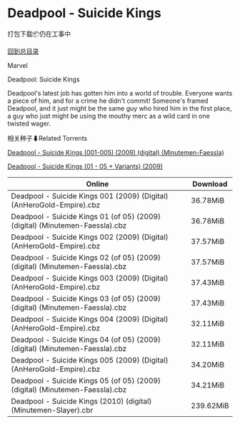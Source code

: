 # Deadpool - Suicide Kings

打包下载📦仍在工事中

[回到总目录](/Catalogs.md)

Marvel

Deadpool: Suicide Kings

Deadpool's latest job has gotten him into a world of trouble. Everyone wants a piece of him, and for a crime he didn't commit! Someone's framed Deadpool, and it just might be the same guy who hired him in the first place, a guy who just might be using the mouthy merc as a wild card in one twisted wager. 





相关种子⬇Related Torrents

[Deadpool - Suicide Kings (001-005) (2009) (digital) (Minutemen-Faessla)](https://github.com/alicewish/markdown/blob/master/torrent/Deadpool---Suicide-Kings--001-005---2009---digital---Minutemen-Faessla.md)

[Deadpool - Suicide Kings (01 - 05 + Variants) (2009)](https://github.com/alicewish/markdown/blob/master/torrent/Deadpool---Suicide-Kings--01---05---Variants---2009.md)

Online | Download
--- | ---
Deadpool - Suicide Kings 001 (2009) (Digital) (AnHeroGold-Empire).cbz | 36.78MiB
Deadpool - Suicide Kings 01 (of 05) (2009) (digital) (Minutemen-Faessla).cbz | 36.78MiB
Deadpool - Suicide Kings 002 (2009) (Digital) (AnHeroGold-Empire).cbz | 37.57MiB
Deadpool - Suicide Kings 02 (of 05) (2009) (digital) (Minutemen-Faessla).cbz | 37.57MiB
Deadpool - Suicide Kings 003 (2009) (Digital) (AnHeroGold-Empire).cbz | 37.43MiB
Deadpool - Suicide Kings 03 (of 05) (2009) (digital) (Minutemen-Faessla).cbz | 37.43MiB
Deadpool - Suicide Kings 004 (2009) (Digital) (AnHeroGold-Empire).cbz | 32.11MiB
Deadpool - Suicide Kings 04 (of 05) (2009) (digital) (Minutemen-Faessla).cbz | 32.11MiB
Deadpool - Suicide Kings 005 (2009) (Digital) (AnHeroGold-Empire).cbz | 34.20MiB
Deadpool - Suicide Kings 05 (of 05) (2009) (digital) (Minutemen-Faessla).cbz | 34.21MiB
Deadpool - Suicide Kings (2010) (digital) (Minutemen-Slayer).cbr | 239.62MiB